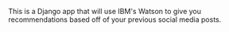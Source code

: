 This is a Django app that will use IBM's Watson to give you recommendations based off of your previous social media posts.


